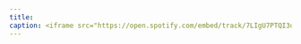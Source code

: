 ```yaml
---
title: 
caption: <iframe src="https://open.spotify.com/embed/track/7LIgU7PTQI3qcZ1EwMpkLh" width="100%" height="80" frameBorder="0" allowtransparency="true" allow="encrypted-media"></iframe>
---
```

